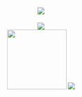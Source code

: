 <h1 align="center">
    <img src="https://readme-typing-svg.herokuapp.com/?lines=console.log(%22Hello%2C%20World!%22);祝您今天愉快呀!&center=true&size=27">
  </a>
</h1>
<div align="center">
    <img  src="https://github-readme-streak-stats.herokuapp.com/?user=yuanmu0814&theme=light&hide_border=true" />
</div>
<div align="center">
    <img height="137px" src="https://github-readme-stats-git-masterrstaa-rickstaa.vercel.app/api?username=yuanmu0814&hide_title=true&hide_border=true&show_icons=trueline_height=21&text_color=000&icon_color=000&bg_color=0,ea6161,ffc64d,fffc4d,52fa5a&theme=graywhite" />
    <img  src="https://github-readme-stats-git-masterrstaa-rickstaa.vercel.app/api/top-langs/?username=yuanmu0814&hide_title=true&hide_border=true&layout=compact&langs_count=6&text_color=000&icon_color=fff&bg_color=0,52fa5a,4dfcff,c64dff&theme=graywhite" />
</div>
